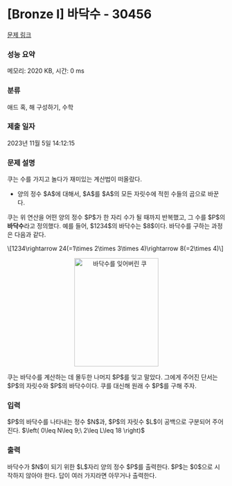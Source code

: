 # [Bronze I] 바닥수 - 30456 

[문제 링크](https://www.acmicpc.net/problem/30456) 

### 성능 요약

메모리: 2020 KB, 시간: 0 ms

### 분류

애드 혹, 해 구성하기, 수학

### 제출 일자

2023년 11월 5일 14:12:15

### 문제 설명

<p>쿠는 수를 가지고 놀다가 재미있는 계산법이 떠올랐다.</p>

<ul>
	<li>양의 정수 $A$에 대해서, $A$를 $A$의 모든 자릿수에 적힌 수들의 곱으로 바꾼다.</li>
</ul>

<p>쿠는 위 연산을 어떤 양의 정수 $P$가 한 자리 수가 될 때까지 반복했고, 그 수를 $P$의 <strong>바닥수</strong>라고 정의했다. 예를 들어, $1234$의 바닥수는 $8$이다. 바닥수를 구하는 과정은 다음과 같다.</p>

<p>\[1234\rightarrow 24(=1\times 2\times 3\times 4)\rightarrow 8(=2\times 4)\]</p>

<p style="text-align: center;"><img alt="바닥수를 잊어버린 쿠" src="" style="height: 250px; width: 194px;"></p>

<p>쿠는 바닥수를 계산하는 데 몰두한 나머지 $P$를 잊고 말았다. 그에게 주어진 단서는 $P$의 자릿수와 $P$의 바닥수이다. 쿠를 대신해 원래 수 $P$를 구해 주자.</p>

### 입력 

 <p>$P$의 바닥수를 나타내는 정수 $N$과, $P$의 자릿수 $L$이 공백으로 구분되어 주어진다. $\left( 0\leq N\leq 9;\ 2\leq L\leq 18 \right)$</p>

### 출력 

 <p>바닥수가 $N$이 되기 위한 $L$자리 양의 정수 $P$를 출력한다. $P$는 $0$으로 시작하지 않아야 한다. 답이 여러 가지라면 아무거나 출력한다.</p>

